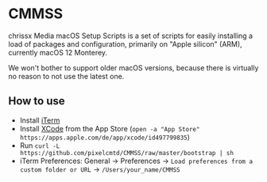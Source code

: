 # CMMSS
chrissx Media macOS Setup Scripts is a set of scripts for easily installing a
load of packages and configuration, primarily on "Apple silicon" (ARM),
currently macOS 12 Monterey.

We won't bother to support older macOS versions, because there is virtually no
reason to not use the latest one.

## How to use
* Install [iTerm](https://iterm2.com/downloads/stable/latest)
* Install [XCode](https://apps.apple.com/de/app/xcode/id497799835) from the
App Store (`open -a "App Store" https://apps.apple.com/de/app/xcode/id497799835`)
* Run `curl -L https://github.com/pixelcmtd/CMMSS/raw/master/bootstrap | sh`
* iTerm Preferences: General -> Preferences ->
`Load preferences from a custom folder or URL` -> `/Users/your_name/CMMSS`
